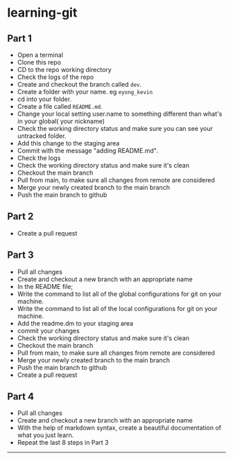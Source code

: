 # learning-git
## Part 1
- Open a terminal
- Clone this repo
- CD to the repo working directory
- Check the logs of the repo
- Create and checkout the branch called `dev`.
- Create a folder with your name. eg `eyong_kevin`
- cd into your folder.
- Create a file called `README.md`.
- Change your local setting user.name to something different than what's in your global( your nickname)
- Check the working directory status and make sure you can see your untracked folder.
- Add this change to the staging area
- Commit with the message "adding README.md".
- Check the logs
- Check the working directory status and make sure it's clean
- Checkout the main branch
- Pull from main, to make sure all changes from remote are considered
- Merge your newly created branch to the main branch
- Push the main branch to github

## Part 2
- Create a pull request

## Part 3
- Pull all changes
- Create and checkout a new branch with an appropriate name
- In the README file;
- Write the command to list all of the global configurations for git on your machine. 
- Write the command to list all of the local configurations for git on your machine. 
- Add the readme.dm to your staging area
- commit your changes
- Check the working directory status and make sure it's clean
- Checkout the main branch
- Pull from main, to make sure all changes from remote are considered
- Merge your newly created branch to the main branch
- Push the main branch to github
- Create a pull request

## Part 4
- Pull all changes
- Create and checkout a new branch with an appropriate name
- With the help of markdown syntax, create a beautiful documentation of what you just learn.
- Repeat the last 8 steps in Part 3

****
